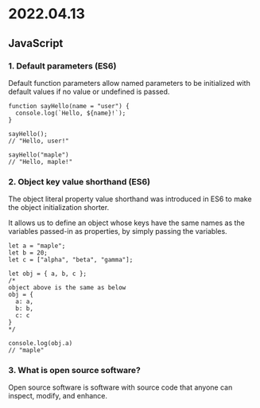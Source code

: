 # 2022.04.13

## JavaScript

### 1. Default parameters (ES6)

Default function parameters allow named parameters to be initialized with default values if no value or undefined is passed.

```
function sayHello(name = "user") {
  console.log(`Hello, ${name}!`);
}

sayHello();
// "Hello, user!"

sayHello("maple")
// "Hello, maple!"
```

### 2. Object key value shorthand (ES6)

The object literal property value shorthand was introduced in ES6 to make the object initialization shorter.

It allows us to define an object whose keys have the same names as the variables passed-in as properties, by simply passing the variables.

```
let a = "maple";
let b = 20;
let c = ["alpha", "beta", "gamma"];

let obj = { a, b, c };
/*
object above is the same as below
obj = {
  a: a,
  b: b,
  c: c
}
*/

console.log(obj.a)
// "maple"
```

### 3. What is open source software?

Open source software is software with source code that anyone can inspect, modify, and enhance.

